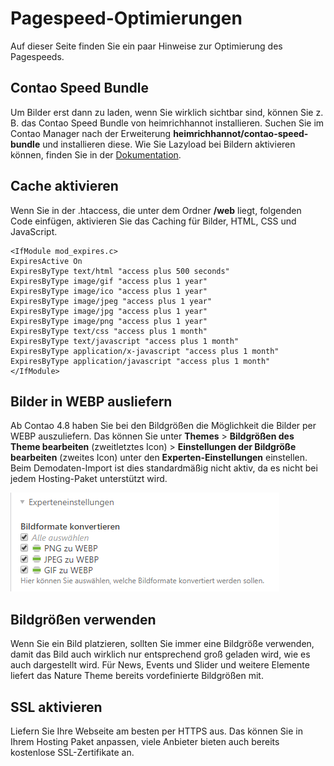 # Pagespeed-Optimierungen

Auf dieser Seite finden Sie ein paar Hinweise zur Optimierung des Pagespeeds.

## Contao Speed Bundle

Um Bilder erst dann zu laden, wenn Sie wirklich sichtbar sind, können Sie z. B. das Contao Speed Bundle von heimrichhannot installieren. Suchen Sie im Contao Manager nach der Erweiterung **heimrichhannot/contao-speed-bundle** und installieren diese. Wie Sie Lazyload bei Bildern aktivieren können, finden Sie in der [Dokumentation](https://github.com/heimrichhannot/contao-speed-bundle).

## Cache aktivieren

Wenn Sie in der .htaccess, die unter dem Ordner **/web** liegt, folgenden Code einfügen, aktivieren Sie das Caching für Bilder, HTML, CSS und JavaScript.

```
<IfModule mod_expires.c>
ExpiresActive On
ExpiresByType text/html "access plus 500 seconds"
ExpiresByType image/gif "access plus 1 year"
ExpiresByType image/ico "access plus 1 year"
ExpiresByType image/jpeg "access plus 1 year"
ExpiresByType image/jpg "access plus 1 year"
ExpiresByType image/png "access plus 1 year"
ExpiresByType text/css "access plus 1 month"
ExpiresByType text/javascript "access plus 1 month"
ExpiresByType application/x-javascript "access plus 1 month"
ExpiresByType application/javascript "access plus 1 month"
</IfModule>
```

## Bilder in WEBP ausliefern

Ab Contao 4.8 haben Sie bei den Bildgrößen die Möglichkeit die Bilder per WEBP auszuliefern. Das können Sie unter **Themes** > **Bildgrößen des Theme bearbeiten** (zweitletztes Icon) > **Einstellungen der Bildgröße bearbeiten** (zweites Icon) unter den **Experten-Einstellungen** einstellen. Beim Demodaten-Import ist dies standardmäßig nicht aktiv, da es nicht bei jedem Hosting-Paket unterstützt wird.

![](../_images/nature-theme/einrichtung/webp_aktivieren.png)

## Bildgrößen verwenden

Wenn Sie ein Bild platzieren, sollten Sie immer eine Bildgröße verwenden, damit das Bild auch wirklich nur entsprechend groß geladen wird, wie es auch dargestellt wird. Für News, Events und Slider und weitere Elemente liefert das Nature Theme bereits vordefinierte Bildgrößen mit.

## SSL aktivieren

Liefern Sie Ihre Webseite am besten per HTTPS aus. Das können Sie in Ihrem Hosting Paket anpassen, viele Anbieter bieten auch bereits kostenlose SSL-Zertifikate an.
